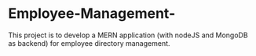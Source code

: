 # Employee-Management-
This project is to develop a MERN application (with nodeJS and MongoDB as backend) for employee directory management. 
